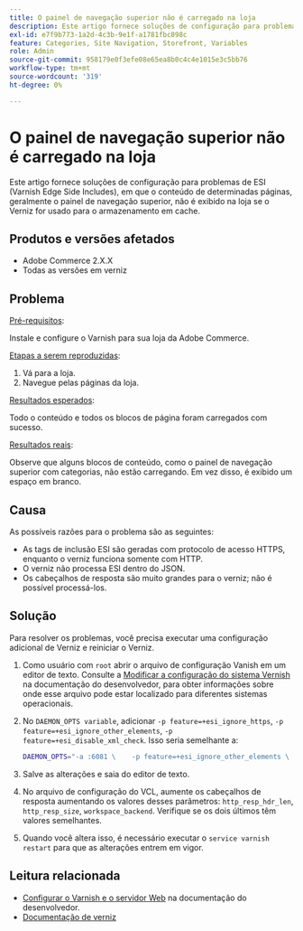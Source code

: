 ```yaml
---
title: O painel de navegação superior não é carregado na loja
description: Este artigo fornece soluções de configuração para problemas de ESI (Varnish Edge Side Includes), em que o conteúdo de determinadas páginas, geralmente o painel de navegação superior, não é exibido na loja se o Verniz for usado para o armazenamento em cache.
exl-id: e7f9b773-1a2d-4c3b-9e1f-a1781fbc898c
feature: Categories, Site Navigation, Storefront, Variables
role: Admin
source-git-commit: 958179e0f3efe08e65ea8b0c4c4e1015e3c5bb76
workflow-type: tm+mt
source-wordcount: '319'
ht-degree: 0%

---
```


# O painel de navegação superior não é carregado na loja

Este artigo fornece soluções de configuração para problemas de ESI (Varnish Edge Side Includes), em que o conteúdo de determinadas páginas, geralmente o painel de navegação superior, não é exibido na loja se o Verniz for usado para o armazenamento em cache.

## Produtos e versões afetados

* Adobe Commerce 2.X.X
* Todas as versões em verniz

## Problema

<u>Pré-requisitos</u>:

Instale e configure o Varnish para sua loja da Adobe Commerce.

<u>Etapas a serem reproduzidas</u>:

1. Vá para a loja.
1. Navegue pelas páginas da loja.

<u>Resultados esperados</u>:

Todo o conteúdo e todos os blocos de página foram carregados com sucesso.

<u>Resultados reais</u>:

Observe que alguns blocos de conteúdo, como o painel de navegação superior com categorias, não estão carregando. Em vez disso, é exibido um espaço em branco.

## Causa

As possíveis razões para o problema são as seguintes:

* As tags de inclusão ESI são geradas com protocolo de acesso HTTPS, enquanto o verniz funciona somente com HTTP.
* O verniz não processa ESI dentro do JSON.
* Os cabeçalhos de resposta são muito grandes para o verniz; não é possível processá-los.

## Solução

Para resolver os problemas, você precisa executar uma configuração adicional de Verniz e reiniciar o Verniz.

1. Como usuário com `root` abrir o arquivo de configuração Vanish em um editor de texto. Consulte a [Modificar a configuração do sistema Vernish](https://devdocs.magento.com/guides/v2.3/config-guide/varnish/config-varnish-configure.html#config-varnish-config-sysvcl) na documentação do desenvolvedor, para obter informações sobre onde esse arquivo pode estar localizado para diferentes sistemas operacionais.
1. No `DAEMON_OPTS variable`, adicionar `-p feature=+esi_ignore_https`, `-p  feature=+esi_ignore_other_elements`, `-p  feature=+esi_disable_xml_check`. Isso seria semelhante a:

   ```bash
   DAEMON_OPTS="-a :6081 \    -p feature=+esi_ignore_other_elements \    -p feature=+esi_disable_xml_check \    -p feature=+esi_ignore_https \    -T localhost:6082 \    -f /etc/varnish/default.vcl \    -S /etc/varnish/secret \    -s malloc,256m"
   ```

1. Salve as alterações e saia do editor de texto.
1. No arquivo de configuração do VCL, aumente os cabeçalhos de resposta aumentando os valores desses parâmetros: `http_resp_hdr_len`, `http_resp_size`, `workspace_backend`. Verifique se os dois últimos têm valores semelhantes.
1. Quando você altera isso, é necessário executar o `service varnish restart` para que as alterações entrem em vigor.

## Leitura relacionada

* [Configurar o Varnish e o servidor Web](https://devdocs.magento.com/guides/v2.3/config-guide/varnish/config-varnish-configure.html#config-varnish-config-sysvcl) na documentação do desenvolvedor.
* [Documentação de verniz](https://varnish-cache.org/docs/5.1/reference/index.html)
